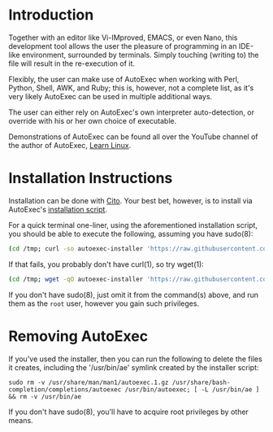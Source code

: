# Introduction

Together with an editor like Vi-IMproved, EMACS, or even Nano, this development tool allows the user the pleasure of programming in an IDE-like environment, surrounded by terminals. Simply touching (writing to) the file will result in the re-execution of it.

Flexibly, the user can make use of AutoExec when working with Perl, Python, Shell, AWK, and Ruby; this is, however, not a complete list, as it's very likely AutoExec can be used in multiple additional ways.

The user can either rely on AutoExec's own interpreter auto-detection, or override with his or her own choice of executable.

Demonstrations of AutoExec can be found all over the YouTube channel of the author of AutoExec, [Learn Linux](https://www.youtube.com/c/learnlinux).

# Installation Instructions

Installation can be done with [Cito](https://github.com/terminalforlife/Extra/blob/master/source/cito). Your best bet, however, is to install via AutoExec's [installation script](https://github.com/terminalforlife/Extra/blob/master/source/autoexec/autoexec-installer).

For a quick terminal one-liner, using the aforementioned installation script, you should be able to execute the following, assuming you have sudo(8):

```sh
(cd /tmp; curl -so autoexec-installer 'https://raw.githubusercontent.com/terminalforlife/Extra/master/source/autoexec/autoexec-installer' && sudo \sh autoexec-installer; rm autoexec-installer)
```

If that fails, you probably don't have curl(1), so try wget(1):

```sh
(cd /tmp; wget -qO autoexec-installer 'https://raw.githubusercontent.com/terminalforlife/Extra/master/source/autoexec/autoexec-installer' && sudo \sh autoexec-installer; rm autoexec-installer)
```

If you don't have sudo(8), just omit it from the command(s) above, and run them as the `root` user, however you gain such privileges.

# Removing AutoExec

If you've used the installer, then you can run the following to delete the files it creates, including the '/usr/bin/ae' symlink created by the installer script:

```
sudo rm -v /usr/share/man/man1/autoexec.1.gz /usr/share/bash-completion/completions/autoexec /usr/bin/autoexec; [ -L /usr/bin/ae ] && rm -v /usr/bin/ae
```

If you don't have sudo(8), you'll have to acquire root privileges by other means.

